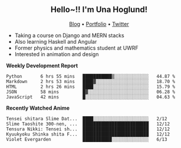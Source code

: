 <h2 align="center">
  Hello~!! I'm Una Hoglund!
</h2>

<p align="center">
  <a href="https://anarchy.website/">Blog</a> &bull;
  <a href="https://una-ada.github.io/">Portfolio</a> &bull;
  <a href="https://twitter.com/unaxiii">Twitter</a>
</p>

- Taking a course on Django and MERN stacks
- Also learning Haskell and Angular
- Former physics and mathematics student at UWRF
- Interested in animation and design

**Weekly Development Report**

<!--START_SECTION:waka-->
```text
Python       6 hrs 55 mins   ███████████▒░░░░░░░░░░░░░   44.87 % 
Markdown     2 hrs 53 mins   ████▓░░░░░░░░░░░░░░░░░░░░   18.70 % 
HTML         2 hrs 26 mins   ████░░░░░░░░░░░░░░░░░░░░░   15.79 % 
JSON         58 mins         █▓░░░░░░░░░░░░░░░░░░░░░░░   06.28 % 
JavaScript   42 mins         █░░░░░░░░░░░░░░░░░░░░░░░░   04.63 % 
```
<!--END_SECTION:waka-->

**Recently Watched Anime**

<!-- RECENT-ANIME:START -->

    Tensei shitara Slime Dat...  ████░░░░░░░░░░░░░░░░░░░░░   2/12
    Slime Taoshite 300-nen, ...  █████████████████████████   12/12
    Tensura Nikki: Tensei sh...  █████████████████████████   12/12
    Kyuukyoku Shinka shita F...  █████████████████████████   12/12
    Violet Evergarden            ███████████░░░░░░░░░░░░░░   6/13
<!-- RECENT-ANIME:END -->
